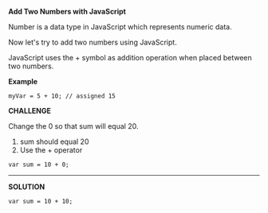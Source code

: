 **Add Two Numbers with JavaScript**

Number is a data type in JavaScript which represents numeric data.

Now let's try to add two numbers using JavaScript.

JavaScript uses the + symbol as addition operation when placed between two numbers.

**Example**


`myVar = 5 + 10; // assigned 15`



**CHALLENGE**

Change the 0 so that sum will equal 20.
1. sum should equal 20
2. Use the + operator


`var sum = 10 + 0;`


----------------------------------

**SOLUTION**


`var sum = 10 + 10;`
